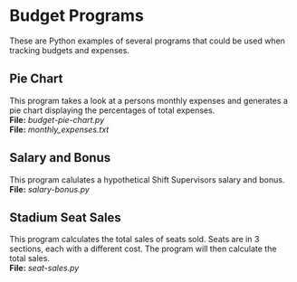 # Budget Programs
These are Python examples of several programs that could be used when tracking budgets and expenses.<br />

## Pie Chart
This program takes a look at a persons monthly expenses and generates a pie chart displaying the percentages of total expenses.<br />
**File:** *budget-pie-chart.py*<br />
**File:** *monthly_expenses.txt*

## Salary and Bonus
This program calulates a hypothetical Shift Supervisors salary and bonus.<br />
**File:** *salary-bonus.py*

## Stadium Seat Sales
This program calculates the total sales of seats sold.  Seats are in 3 sections, each with a different cost.  The program will then calculate the total sales.<br />
**File:** *seat-sales.py*
